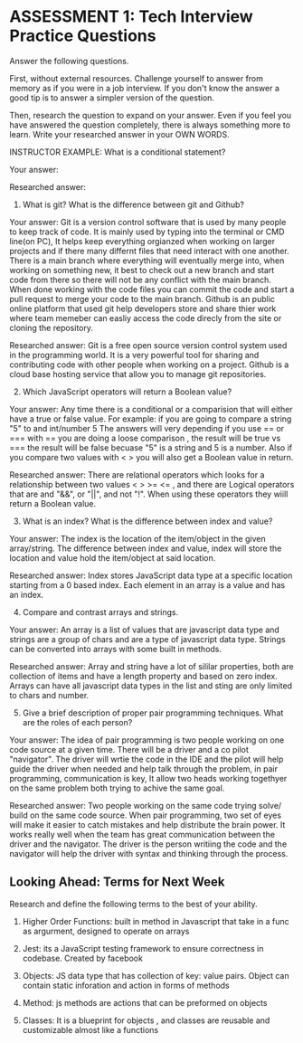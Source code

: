# ASSESSMENT 1: Tech Interview Practice Questions

Answer the following questions.

First, without external resources. Challenge yourself to answer from memory as if you were in a job interview. If you don't know the answer a good tip is to answer a simpler version of the question.

Then, research the question to expand on your answer. Even if you feel you have answered the question completely, there is always something more to learn. Write your researched answer in your OWN WORDS.

INSTRUCTOR EXAMPLE: What is a conditional statement?

Your answer:

Researched answer:

1. What is git? What is the difference between git and Github?

Your answer: Git is a version control software that is used by many people to keep track of code. It is mainly used by typing into the terminal or CMD line(on PC), It helps keep everything orgianzed when working on larger projects and if there many differnt files that need interact with one another. There is a main branch where everything will eventually merge into, when working on something new, it best to check out a new branch and start code from there so there will not be any conflict with the main branch. When done working with the code files you can commit the code and start a pull request to merge your code to the main branch. Github is an public online platform that used git help developers store and share thier work where team memeber can easliy access the code direcly from the site or cloning the repository. 

Researched answer: Git is a free open source version control system used in the programming world. It is a very powerful tool for sharing and contributing code with other people when working on a project. Github is a cloud base hosting service that allow you to manage git repositories.

2. Which JavaScript operators will return a Boolean value?

Your answer: Any time there is a conditional or a comparision that will either have a true or false value. For example: if you are going to compare a string  "5" to and int/number 5
The answers will very depending if you use == or === with == you are doing a loose comparison , the result will be true vs === the result will be false becuase "5" is a string and 5 is a number. Also if you compare two values with < > you will also get a Boolean value in return.

Researched answer: There are relational operators which looks for a relationship between two values < > >= <= , and there are Logical operators that are and "&&", or "||", and not "!".  When using these operators they wiill return a Boolean value.  

3. What is an index? What is the difference between index and value?

Your answer: The index is the location of the item/object in the given array/string. The difference between index and value, index will store the location and value hold the item/object at said location.

Researched answer: Index stores JavaScript data type at a specific location starting from a 0 based index. Each element in an array is a value and has an index.

4. Compare and contrast arrays and strings.

Your answer: An array is a list of values that are javascript data type and strings are a group of chars and are a type of javascript data type. Strings can be converted into arrays with some built in methods.

Researched answer: Array and string have a lot of sililar properties, both are collection of items and have a length property and based on zero index. Arrays can have all javascript data types in the list and sting are only limited to chars and number.

5. Give a brief description of proper pair programming techniques. What are the roles of each person?

Your answer: The idea of pair programming is two people working on one code source at a given time. There will be a driver and a co pilot "navigator". The driver will wrtie the code in the IDE and the pilot will help guide the driver when needed and help talk through the problem, in pair programming, communication is key, It allow two heads working togethyer on the same problem  both trying to achive the same goal.

Researched answer: Two people working on the same code trying solve/ build on the same code source. When pair programming, two set of eyes will make it easier to catch mistakes and help distribute the brain power. It works really well when the team has great communication between the driver and the navigator. The driver is the person writiing the code and the navigator will help the driver with syntax and thinking through the process.

## Looking Ahead: Terms for Next Week

Research and define the following terms to the best of your ability.

1. Higher Order Functions: built in method in Javascript that take in a func as argurment, designed to operate on arrays

2. Jest: its a JavaScript testing framework to ensure correctness in codebase.  Created by facebook 

3. Objects: JS data type that has collection of key: value pairs. Object can contain static inforation and action in forms of methods

4. Method: js methods are actions that can be preformed on objects

5. Classes: It is a blueprint for objects , and classes are reusable and customizable almost like a functions
